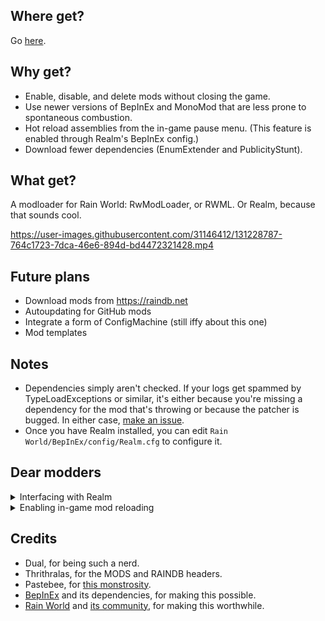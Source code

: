 ## Where get?
Go [here](https://github.com/Dual-Iron/RwModLoader/releases/latest).

## Why get?
- Enable, disable, and delete mods without closing the game.
- Use newer versions of BepInEx and MonoMod that are less prone to spontaneous combustion.
- Hot reload assemblies from the in-game pause menu. (This feature is enabled through Realm's BepInEx config.)
- Download fewer dependencies (EnumExtender and PublicityStunt).

## What get?
A modloader for Rain World: RwModLoader, or RWML. Or Realm, because that sounds cool.

https://user-images.githubusercontent.com/31146412/131228787-764c1723-7dca-46e6-894d-bd4472321428.mp4

## Future plans
- Download mods from https://raindb.net
- Autoupdating for GitHub mods
- Integrate a form of ConfigMachine (still iffy about this one)
- Mod templates

## Notes
- Dependencies simply aren't checked. If your logs get spammed by TypeLoadExceptions or similar, it's either because you're missing a dependency for the mod that's throwing or because the patcher is bugged. In either case, [make an issue](https://github.com/Dual-Iron/RwModLoader/issues/new/choose).
- Once you have Realm installed, you can edit `Rain World/BepInEx/config/Realm.cfg` to configure it.

## Dear modders
<details>
  <summary>Interfacing with Realm</summary>
  
  For a GitHub repository to be viable for creating a RWMOD:
  - The repository **must** contain at least one full release.
    - The latest full release **must** match [this Regular Expression](https://regexr.com/66e7q) at least once in its body.
  - The latest full release **must** match [this Regular Expression](https://regexr.com/66jb1) at least once in its tag name.
  - Each explicit dependency **must** be included as a binary.

  Here's an example release.
  ```
  TAG:            v1.0.0
  RELEASE TITLE:  Stable release
  DESCRIPTION:    Plugin for Realm. Blah, blah blah blah, mod description.
  BINARIES:       MyMod.dll
                  ConfigMachine.dll
  PRE-RELEASE?    No
  ```
</details>
<details>
  <summary>Enabling in-game mod reloading</summary>

  BEFORE ENABLING, PLEASE READ.

  In practice, checking if your mod is unloaded is simple as having `public static readonly bool LOADED = true;` in some class; if this value is ever false, then your mod is unloaded. If your mod is unloaded, then all static fields will be equal to `default`.

  This is problematic because every time you read from a static field, you must assign it to a local, then check if that local equals `default` unexpectedly. So, while possible, it's incredibly tedious to use static fields. The better alternative is to store your mod's state in an object and pass that around through parameters/fields. The object could be a dedicated reference type or simply your mod instance.

<details>
  <summary>Example in practice</summary>

  ```cs
  // Here's an example of safe practice using static fields.
  [BepInPlugin(...)]
  public sealed class MyPlugin : BaseUnityPlugin {
      public static MyPlugin Instance { get; private set; }    // This will be null after reloading!
      public static string MyString { get; } = "Hello World!"; // This will be null after reloading!

      void OnEnable() {
          Instance = this;
          // You would normally apply hooks here.
      }

      void Update() => Run();

      static void Run() {
          // This code is unsafe.
          Console.WriteLine(Instance.MyString.Length);

          // This code is unsafe, too.
          if (Instance.MyString != null) {
              // Because unloading assemblies is multithreaded, Instance.MyString could be set to null right after checking for it!
              Console.WriteLine(Instance.MyString.Length);
          }

          // This code is safe.
          var str = Instance.MyString;
          if (str != null) {
              Console.WriteLine(str.Length);
          }
      }
  }
  ```

  ```cs
  // Here's a much simpler example using instance fields.
  [BepInPlugin(...)]
  public sealed class MyPlugin : BaseUnityPlugin {
      public string MyString { get; } = "Hello World!"; // This is an instance field, not a static field, so Realm won't touch it. It's safe to use.

      void OnEnable() {
          // You would normally apply hooks here.
      }

      void Update() => Run(this);

      static void Run(MyPlugin plugin) {
          // This code is safe.
          Console.WriteLine(plugin.MyString.Length);
      }
  }
  ```
</details>

  Okay, now that you know how to prevent catastrophic failure when reloading mods, let's do it.

  To enable hot reloading:
  1. Ensure Rain World is closed.
  2. In the file `Rain World/BepInEx/config/Realm.cfg`, set HotReloading under the General section to `true`.

  To do it:
  1. Enter the pause menu in-game.
  2. Modify/overwrite any relevant RWMOD files in the `%appdata%/.rw/mods` folder.
  3. Click HOT RELOAD in-game.
</details>

## Credits
- Dual, for being such a nerd.
- Thrithralas, for the MODS and RAINDB headers.
- Pastebee, for [this monstrosity](https://github.com/Dual-Iron/RwModLoader/blob/5e13a516436f7c7e75403f383e6ec34570a07eec/Mutator/Patching/AccessViolationPrevention.cs#L8).
- [BepInEx](https://github.com/BepInEx/BepInEx/tree/v5-lts) and its dependencies, for making this possible.
- [Rain World](https://rainworldgame.com/) and [its community](https://discord.gg/rainworld), for making this worthwhile.
